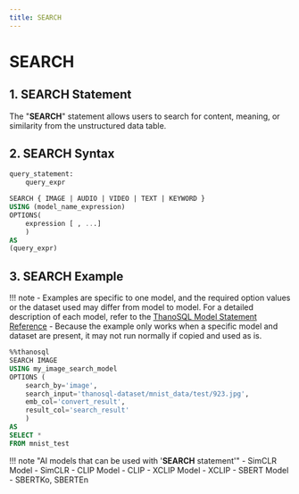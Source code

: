 ```yaml
---
title: SEARCH
---
```


# __SEARCH__

## __1. SEARCH Statement__

The "__SEARCH__" statement allows users to search for content, meaning, or similarity from the unstructured data table.

## __2. SEARCH Syntax__

```sql
query_statement:
    query_expr

SEARCH { IMAGE | AUDIO | VIDEO | TEXT | KEYWORD }
USING (model_name_expression)
OPTIONS(
    expression [ , ...]
    )
AS
(query_expr)
```

## __3. SEARCH Example__

!!! note
    - Examples are specific to one model, and the required option values ​​or the dataset used may differ from model to model. For a detailed description of each model, refer to the [ThanoSQL Model Statement Reference](/en/how-to_guides/reference/#thanosql-model-statement-reference)
    - Because the example only works when a specific model and dataset are present, it may not run normally if copied and used as is.

```sql
%%thanosql
SEARCH IMAGE
USING my_image_search_model
OPTIONS (
    search_by='image',
    search_input='thanosql-dataset/mnist_data/test/923.jpg',
    emb_col='convert_result',
    result_col='search_result'
    )
AS
SELECT * 
FROM mnist_test
```

!!! note "AI models that can be used with '__SEARCH__ statement'"
    - SimCLR Model - SimCLR
    - CLIP Model - CLIP
    - XCLIP Model - XCLIP
    - SBERT Model - SBERTKo, SBERTEn

